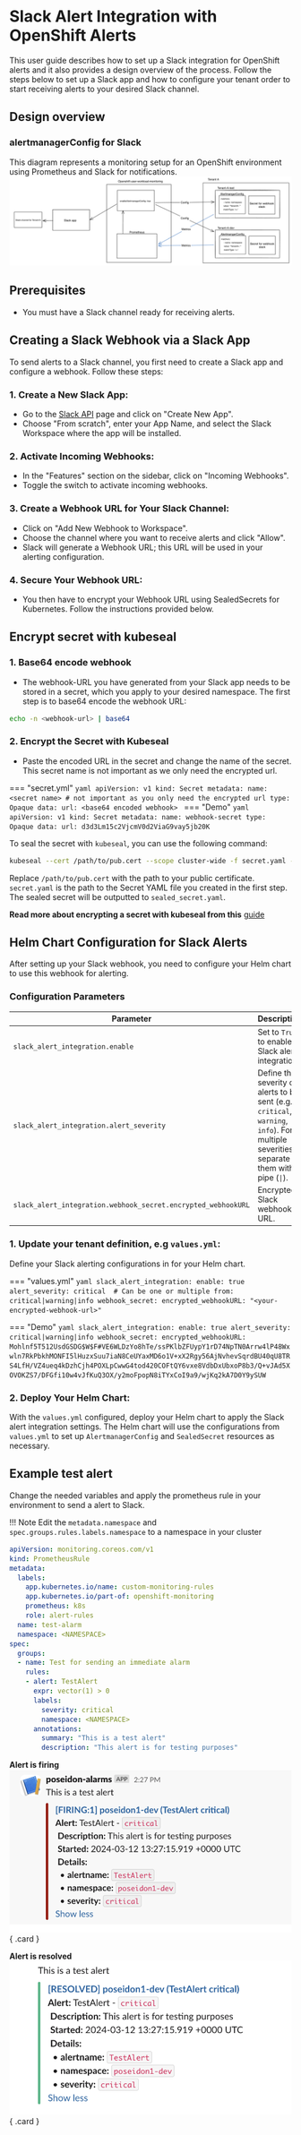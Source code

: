 # Slack Alert Integration with OpenShift Alerts

This user guide describes how to set up a Slack integration for OpenShift alerts and it also provides a design overview of the process. Follow the steps below to set up a Slack app and how to configure your tenant order to start receiving alerts to your desired Slack channel. 

## Design overview
### alertmanagerConfig for Slack

This diagram represents a monitoring setup for an OpenShift environment using Prometheus and Slack for notifications.
![alertmanagerConfig](../img/Monitoring/alertmanagerConfig-design.png)


## Prerequisites

- You must have a Slack channel ready for receiving alerts.


## Creating a Slack Webhook via a Slack App

To send alerts to a Slack channel, you first need to create a Slack app and configure a webhook. Follow these steps:

### 1. Create a New Slack App:
   - Go to the [Slack API](https://api.slack.com/apps) page and click on "Create New App".
   - Choose "From scratch", enter your App Name, and select the Slack Workspace where the app will be installed.
### 2. Activate Incoming Webhooks:
   - In the "Features" section on the sidebar, click on "Incoming Webhooks".
   - Toggle the switch to activate incoming webhooks.
### 3. Create a Webhook URL for Your Slack Channel:
   - Click on "Add New Webhook to Workspace".
   - Choose the channel where you want to receive alerts and click "Allow".
   - Slack will generate a Webhook URL; this URL will be used in your alerting configuration.
### 4. Secure Your Webhook URL:
   - You then have to encrypt your Webhook URL using SealedSecrets for Kubernetes. Follow the instructions provided below.

## Encrypt secret with kubeseal

### 1. Base64 encode webhook
* The webhook-URL you have generated from your Slack app needs to be stored in a secret, which you apply to your desired namespace. The first step is to base64 encode the webhook URL:

```bash
echo -n <webhook-url> | base64
```

### 2. Encrypt the Secret with Kubeseal
* Paste the encoded URL in the secret and change the name of the secret. This secret name is not important as we only need the encrypted url.

=== "secret.yml"
    ```yaml
    apiVersion: v1
    kind: Secret
    metadata:
      name: <secret name> # not important as you only need the encrypted url
    type: Opaque
    data:
      url: <base64 encoded webhook>
    ```
=== "Demo"
    ```yaml
    apiVersion: v1
    kind: Secret
    metadata:
      name: webhook-secret
    type: Opaque
    data:
      url: d3d3Lm15c2VjcmV0d2ViaG9vay5jb20K
    ```

To seal the secret with `kubeseal`, you can use the following command:

```bash
kubeseal --cert /path/to/pub.cert --scope cluster-wide -f secret.yaml -o yaml > sealed_secret.yaml
```

Replace `/path/to/pub.cert` with the path to your public certificate. `secret.yaml` is the path to the Secret YAML file you created in the first step. The sealed secret will be outputted to `sealed_secret.yaml`.

**Read more about encrypting a secret with kubeseal from this** [guide](../Secret%20Managment/encrypting-secret-with-kubeseal.md)

## Helm Chart Configuration for Slack Alerts

After setting up your Slack webhook, you need to configure your Helm chart to use this webhook for alerting.

### Configuration Parameters

| Parameter                                                     | Description                                                                                                                                |
| ------------------------------------------------------------- | ------------------------------------------------------------------------------------------------------------------------------------------ |
| `slack_alert_integration.enable`                              | Set to `True` to enable Slack alert integration.                                                                                           |
| `slack_alert_integration.alert_severity`                      | Define the severity of alerts to be sent (e.g., `critical`, `warning`, `info`). For multiple severities, separate them with a pipe (`\|`). |
| `slack_alert_integration.webhook_secret.encrypted_webhookURL` | Encrypted Slack webhook URL.                                                                                                               |

### 1. Update your tenant definition, e.g `values.yml`: 
Define your Slack alerting configurations in for your Helm chart.

=== "values.yml"
    ```yaml
    slack_alert_integration:
      enable: true
      alert_severity: critical  # Can be one or multiple from: critical|warning|info
      webhook_secret:
        encrypted_webhookURL: "<your-encrypted-webhook-url>"
    ```

=== "Demo"
    ```yaml
    slack_alert_integration:
      enable: true
      alert_severity: critical|warning|info
      webhook_secret:
        encrypted_webhookURL: Mohlnf5T512UsdGSDG$W$F#VE6WLDzYo8hTe/ssPKlbZFUypY1rD74NpTN0Arrw4lP48Wxwln7RkPbkhMONFI5lHuzxSuu7iaN8CeUYaxMD6o1V+xX2Rgy56AjNvhevSqrdBU40qU8TRS4LfH/VZ4ueq4kDzhCjh4POXLpCwwG4tod420COFtQY6vxe8VdbDxUbxoP8b3/Q+vJAd5XOVOKZS7/DFGfi10w4vJfKuQ3OX/y2moFpopN8iTYxCoI9a9/wjKq2kA7D0Y9ySUW
    ```


### 2. Deploy Your Helm Chart:
With the `values.yml` configured, deploy your Helm chart to apply the Slack alert integration settings. The Helm chart will use the configurations from `values.yml` to set up `AlertmanagerConfig` and `SealedSecret` resources as necessary.



## Example test alert

Change the needed variables and apply the prometheus rule in your environment to send a alert to Slack. 

!!! Note
    Edit the `metadata.namespace` and `spec.groups.rules.labels.namespace` to a namespace in your cluster

```yaml title="test-alert.yml" hl_lines="10 19"
apiVersion: monitoring.coreos.com/v1
kind: PrometheusRule
metadata:
  labels:
    app.kubernetes.io/name: custom-monitoring-rules
    app.kubernetes.io/part-of: openshift-monitoring
    prometheus: k8s
    role: alert-rules
  name: test-alarm
  namespace: <NAMESPACE>
spec:
  groups:
  - name: Test for sending an immediate alarm
    rules:
    - alert: TestAlert
      expr: vector(1) > 0 
      labels:
        severity: critical
        namespace: <NAMESPACE>
      annotations:
        summary: "This is a test alert"
        description: "This alert is for testing purposes"
```


<div class="grid" markdown>

**Alert is firing**
![slack-alert-firing](../img/Monitoring/slack-alert-firing.png){ .card }

**Alert is resolved**
![slack-alert-resovled](../img/Monitoring/slack-alert-resolved.png){ .card }

</div>